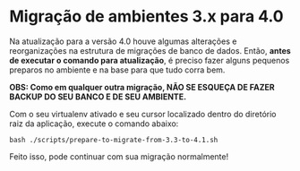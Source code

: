 Migração de ambientes 3.x para 4.0
==================================

Na atualização para a versão 4.0 houve algumas alterações e reorganizações na estrutura de migrações de banco de dados.
Então, **antes de executar o comando para atualização**, é preciso fazer alguns pequenos preparos no ambiente e na base para
que tudo corra bem.

**OBS: Como em qualquer outra migração, NÃO SE ESQUEÇA DE FAZER BACKUP DO SEU BANCO E DE SEU AMBIENTE.**

Com o seu virtualenv ativado e seu cursor localizado dentro do diretório raiz da aplicação, execute o comando abaixo:
```
bash ./scripts/prepare-to-migrate-from-3.3-to-4.1.sh
```

Feito isso, pode continuar com sua migração normalmente!
